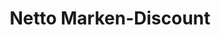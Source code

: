 ---
title: "Netto Marken-Discount"
url: /erfurt/netto-marken-discount-erfurter-allee-2/
shop: Supermarkt
---